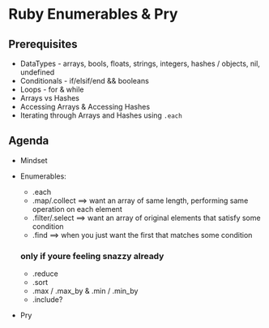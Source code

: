 # Ruby Enumerables & Pry

## Prerequisites

- DataTypes - arrays, bools, floats, strings, integers, hashes / objects, nil, undefined 
- Conditionals - if/elsif/end && booleans 
- Loops - for & while 
- Arrays vs Hashes
- Accessing Arrays & Accessing Hashes
- Iterating through Arrays and Hashes using `.each`

## Agenda

- Mindset
- Enumerables:
    - .each
    - .map/.collect  ==> want an array of same length, performing same operation on each element 
    - .filter/.select ==> want an array of original elements that satisfy some condition 
    - .find ==> when you just want the first that matches some condition 

    ### only if youre feeling snazzy already
    - .reduce
    - .sort
    - .max / .max_by & .min / .min_by 
    - .include? 
    
- Pry